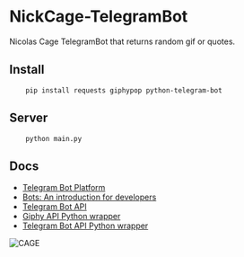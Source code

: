 # NickCage-TelegramBot
Nicolas Cage TelegramBot that returns random gif or quotes.

## Install

		pip install requests giphypop python-telegram-bot

## Server

		python main.py

## Docs

+ [Telegram Bot Platform](https://telegram.org/blog/bot-revolution)
+ [Bots: An introduction for developers](https://core.telegram.org/bots)
+ [Telegram Bot API](https://core.telegram.org/bots/api)
+ [Giphy API Python wrapper](https://github.com/shaunduncan/giphypop)
+ [Telegram Bot API Python wrapper](https://github.com/leandrotoledo/python-telegram-bot)

![CAGE](http://www.reactiongifs.com/wp-content/uploads/2014/01/ncfi.gif)
